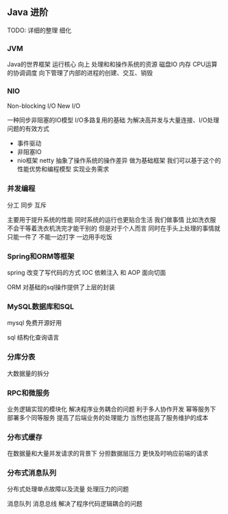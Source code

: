 ## Java 进阶

TODO: 详细的整理 细化

### JVM

Java的世界框架 运行核心 向上 处理和和操作系统的资源 磁盘IO 内存 CPU运算的协调调度 向下管理了内部的进程的创建、交互、销毁

### NIO

Non-blocking I/O New I/O

一种同步非阻塞的IO模型 I/O多路复用的基础 为解决高并发与大量连接、I/O处理问题的有效方式

- 事件驱动
- 非阻塞IO
- nio框架 netty 抽象了操作系统的操作差异 做为基础框架 我们可以基于这个的性能优势和编程模型 实现业务需求

### 并发编程

分工 同步 互斥

主要用于提升系统的性能 同时系统的运行也更贴合生活 我们做事情 比如洗衣服 不会干等着洗衣机洗完才能干别的 但是对于个人而言 同时在手头上处理的事情就只能一件了
不能一边打字 一边用手吃饭

### Spring和ORM等框架

spring 改变了写代码的方式 IOC 依赖注入 和 AOP 面向切面

ORM
  对基础的sql操作提供了上层的封装

### MySQL数据库和SQL

mysql 免费开源好用

sql 结构化查询语言

### 分库分表

大数据量的拆分

### RPC和微服务

业务逻辑实现的模块化 解决程序业务耦合的问题 利于多人协作开发
幂等服务下 部署多个同等服务 提高了后端业务的处理能力 当然也提高了服务维护的成本

### 分布式缓存

在数据量和大量并发请求的背景下 分担数据层压力 更快及时响应前端的请求

### 分布式消息队列

分布式处理单点故障以及流量 处理压力的问题

消息队列 消息总线 解决了程序代码逻辑耦合的问题